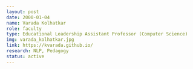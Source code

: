 ```yaml
---
layout: post
date: 2000-01-04
name: Varada Kolhatkar
role: faculty
type: Educational Leadership Assistant Professor (Computer Science)
img: varada_kolhatkar.jpg
link: https://kvarada.github.io/
research: NLP, Pedagogy
status: active
---
```

